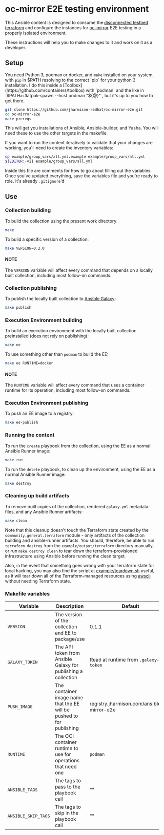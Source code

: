 # oc-mirror E2E testing environment

This Ansible content is designed to consume the [disconnected testbed terraform](https://github.com/jharmison-redhat/disconnected-openshift-testbed) and configure the instances for [oc-mirror](https://github.com/openshift/oc-mirror) E2E testing in a properly isolated environment.

These instructions will help you to make changes to it and work on it as a developer.

## Setup

You need Python 3, podman or docker, and `make` installed on your system, with `pip` in $PATH resolving to the correct `pip` for your python 3 installation. I do this inside a [Toolbox](https://github.com/containers/toolbox) with `podman` and the like in `$PATH` as `flatpak-spawn --host podman "${@}"`, but it's up to you how to get there.

```sh
git clone https://github.com/jharmison-redhat/oc-mirror-e2e.git
cd oc-mirror-e2e
make prereqs
```

This will get you installations of Ansible, Ansible-builder, and Yasha. You will need these to use the other targets in the makefile.

If you want to run the content iteratively to validate that your changes are working, you'll need to create the inventory variables:

```sh
cp example/group_vars/all.yml.example example/group_vars/all.yml
${EDITOR:-vi} example/group_vars/all.yml
```

Inside this file are comments for how to go about filling out the variables. Once you've updated everything, save the variables file and you're ready to role. It's already `.gitignore`'d

## Use

### Collection building

To build the collection using the present work directory:

```sh
make
```

To build a specific version of a collection:

```sh
make VERSION=0.2.0
```

#### NOTE

The `VERSION` variable will affect every command that depends on a locally built collection, including most follow-on commands.

### Collection publishing

To publish the locally built collection to [Ansible Galaxy](https://galaxy.ansible.com/jharmison_redhat/oc_mirror_e2e):

```sh
make publish
```

### Execution Environment building

To build an execution environment with the locally built collection preinstalled (does not rely on publishing):

```sh
make ee
```

To use something other than `podman` to build the EE:

```sh
make ee RUNTIME=docker
```

#### NOTE

The `RUNTIME` variable will affect every command that uses a container runtime for its operation, including most follow-on commands.

### Execution Environment publishing

To push an EE image to a registry:

```sh
make ee-publish
```

### Running the content

To run the `create` playbook from the collection, using the EE as a normal Ansible Runner image:

```sh
make run
```

To run the `delete` playbook, to clean up the environment, using the EE as a normal Ansible Runner image:

```sh
make destroy
```

### Cleaning up build artifacts

To remove built copies of the collection, rendered `galaxy.yml` metadata files, and any Ansible Runner artifacts:

```sh
make clean
```

Note that this cleanup doesn't touch the Terraform state created by the `community.general.terraform` module - only artifacts of the collection building and ansible-runner artifacts. You should, therefore, be able to run `terraform destroy` from the `example/output/terraform` directory manually, or run `make destroy clean` to tear down the terraform-provisioned infrastructure using Ansible before running the clean target.

Also, in the event that something goes wrong with your terraform state for local hacking, you may also find the script at [example/teardown.sh](example/teardown.sh) useful, as it will tear down all of the Terraform-managed resources using [awscli](https://pypi.org/project/awscli/) without needing Terraform state.

### Makefile variables

| Variable | Description | Default |
| --- | --- | --- |
| `VERSION` | The version of the collection and EE to package/use | 0.1.1 |
| `GALAXY_TOKEN` | The API token from Ansible Galaxy for publishing a collection | Read at runtime from `.galaxy-token` |
| `PUSH_IMAGE` | The container image name that the EE will be pushed to for publishing | registry.jharmison.com/ansible/oc-mirror-e2e |
| `RUNTIME` | The OCI container runtime to use for operations that need one | `podman` |
| `ANSIBLE_TAGS` | The tags to pass to the playbook call | "" |
| `ANSIBLE_SKIP_TAGS` | The tags to skip in the playbook call | "" |
